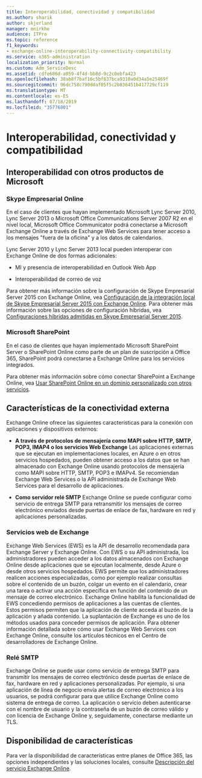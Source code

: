 ```yaml
---
title: Interoperabilidad, conectividad y compatibilidad
ms.author: sharik
author: skjerland
manager: mnirkhe
audience: ITPro
ms.topic: reference
f1_keywords:
- exchange-online-interoperability-connectivity-compatibility
ms.service: o365-administration
localization_priority: Normal
ms.custom: Adm_ServiceDesc
ms.assetid: cdfe686d-a059-4f4d-bb8d-9c2c0ebfa423
ms.openlocfilehash: 38ab8f7baf16c5bf837bca9310a0d34a5e25469f
ms.sourcegitcommit: 96dc758c790ddaf05f5c2b836451b417729cf119
ms.translationtype: MT
ms.contentlocale: es-ES
ms.lasthandoff: 07/18/2019
ms.locfileid: "35776801"
---
```

# <a name="interoperability-connectivity-and-compatibility"></a>Interoperabilidad, conectividad y compatibilidad

## <a name="interoperability-with-other-microsoft-products"></a>Interoperabilidad con otros productos de Microsoft

### <a name="skype-for-business-online"></a>Skype Empresarial Online

En el caso de clientes que hayan implementado Microsoft Lync Server 2010, Lync Server 2013 o Microsoft Office Communications Server 2007 R2 en el nivel local, Microsoft Office Communicator podrá conectarse a Microsoft Exchange Online a través de Exchange Web Services para tener acceso a los mensajes "fuera de la oficina" y a los datos de calendarios.
  
Lync Server 2010 y Lync Server 2013 local pueden interoperar con Exchange Online de dos formas adicionales:
  
- MI y presencia de interoperabilidad en Outlook Web App
    
- Interoperabilidad de correo de voz
    
Para obtener más información sobre la configuración de Skype Empresarial Server 2015 con Exchange Online, vea [Configuración de la integración local de Skype Empresarial Server 2015 con Exchange Online](https://go.microsoft.com/fwlink/p/?LinkId=271804). Para obtener más información sobre las opciones de configuración híbridas, vea [Configuraciones híbridas admitidas en Skype Empresarial Server 2015](https://go.microsoft.com/fwlink/?LinkID=513084).
  
### <a name="microsoft-sharepoint"></a>Microsoft SharePoint

En el caso de clientes que hayan implementado Microsoft SharePoint Server o SharePoint Online como parte de un plan de suscripción a Office 365, SharePoint podrá conectarse a Exchange Online para los servicios integrados.
  
Para obtener más información sobre cómo conectar SharePoint a Exchange Online, vea [Usar SharePoint Online en un dominio personalizado con otros servicios](https://go.microsoft.com/fwlink/?LinkId=271805).
  
## <a name="features-for-external-connectivity"></a>Características de la conectividad externa

Exchange Online ofrece las siguientes características para la conexión con aplicaciones y dispositivos externos:
  
- **A través de protocolos de mensajería como MAPI sobre HTTP, SMTP, POP3, IMAP4 o los servicios Web Exchange** Las aplicaciones externas que se ejecutan en implementaciones locales, en Azure o en otros servicios hospedados, pueden obtener acceso a los datos que se han almacenado con Exchange Online usando protocolos de mensajería como MAPI sobre HTTP, SMTP, POP3 e IMAPv4. Se recomiendan Exchange Web Services o la API administrada de Exchange Web Services para el desarrollo de aplicaciones. 
    
- **Como servidor relé SMTP** Exchange Online se puede configurar como servicio de entrega SMTP para retransmitir los mensajes de correo electrónico enviados desde puertas de enlace de fax, hardware en red y aplicaciones personalizadas. 
    
### <a name="exchange-web-services"></a>Servicios web de Exchange

Exchange Web Services (EWS) es la API de desarrollo recomendada para Exchange Server y Exchange Online. Con EWS o su API administrada, los administradores pueden acceder a los datos almacenados con Exchange Online desde aplicaciones que se ejecutan localmente, desde Azure o desde otros servicios hospedados. EWS permite que los administradores realicen acciones especializadas, como por ejemplo realizar consultas sobre el contenido de un buzón, colgar un evento en el calendario, crear una tarea o activar una acción específica en función del contenido de un mensaje de correo electrónico. Exchange Online habilita la funcionalidad de EWS concediendo permisos de aplicaciones a las cuentas de clientes. Estos permisos permiten que la aplicación de cliente acceda al buzón de la aplicación y añada contenido. La suplantación de Exchange es uno de los métodos usados para conceder permisos de aplicación. Para obtener información detallada sobre cómo usar Exchange Web Services con Exchange Online, consulte los artículos técnicos en el Centro de desarrolladores de Exchange Online.
  
### <a name="smtp-relay"></a>Relé SMTP

Exchange Online se puede usar como servicio de entrega SMTP para transmitir los mensajes de correo electrónico desde puertas de enlace de fax, hardware en red y aplicaciones personalizadas. Por ejemplo, si una aplicación de línea de negocio envía alertas de correo electrónico a los usuarios, se podrá configurar para que utilice Exchange Online como sistema de entrega de correo. La aplicación o servicio deben autenticarse con el nombre de usuario y la contraseña de un buzón de correo válido y con licencia de Exchange Online y, seguidamente, conectarse mediante un TLS.
  
## <a name="feature-availability"></a>Disponibilidad de características

Para ver la disponibilidad de características entre planes de Office 365, las opciones independientes y las soluciones locales, consulte [Descripción del servicio Exchange Online](exchange-online-service-description.md).
  

